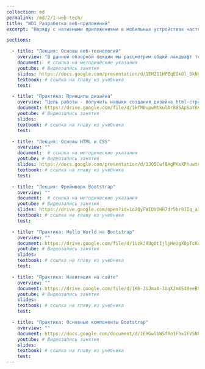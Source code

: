 ```yaml
---
collection: md
permalink: /md/2/1-web-tech/
title: "WD1 Разработка веб-приложений"
excerpt: "Наряду с нативными приложениями в мобильных устройствах часто применяются веб-приложения, созданные с помощью универсального стека технологий - HTML, JavaScript, CSS. Они имеют свои преимущества и недостатки перед нативными и гибридными приложениями. В этой теме мы будм рассматривать средства создания веб-приложений для мобильных устройств."

sections:

  - title: "Лекция: Основы веб-технологий" 
    overview: "В данной обзорной лекции мы рассмотрим общий ландшафт технологий, необходимых для создания веб-приложений."
    document:  # ссылка на методические указания
    youtube: # Видеозапись занятия
    slides: https://docs.google.com/presentation/d/1EH211HPEqEIkOl_5kNgCGLnzz7JqARlHKuD1hzq9nr4/edit?usp=sharing
    textbook: # ссылка на главу из учебника
    test: 

  - title: "Практика: Принципы дизайна" 
    overview: "Цель работы - получить навыки создания дизайна html-страниц."
    document: https://drive.google.com/file/d/1kfM0vpwMtkulAr885ApSaYKKNCINxxq3/view # ссылка на методические указания
    youtube: # Видеозапись занятия
    slides: 
    textbook: # ссылка на главу из учебника
    test: 

  - title: "Лекция: Основы HTML и CSS" 
    overview: ""
    document:  # ссылка на методические указания
    youtube: # Видеозапись занятия
    slides: https://docs.google.com/presentation/d/1JQ5CwfBAgPKxXPhuwtoZvrWgmcn2n1uZX-0TWAyLiVc/edit?usp=sharing
    textbook: # ссылка на главу из учебника
    test: 

  - title: "Лекция: Фреймворк Bootstrap" 
    overview: ""
    document:  # ссылка на методические указания
    youtube: # Видеозапись занятия
    slides: https://drive.google.com/open?id=1o2QyFWIDVOHH7dr5br9JIq_aI_JBZyb2FPv3UWjMzlM
    textbook: # ссылка на главу из учебника
    test: 

  - title: "Практика: Hello World на Bootstrap" 
    overview: ""
    document: https://drive.google.com/file/d/1UzkJAUg0tIjljHeUgX0pTcKq0cu3JoWL/view?usp=sharing
    youtube: # Видеозапись занятия
    slides: 
    textbook: # ссылка на главу из учебника
    test: 

  - title: "Практика: Навигация на сайте" 
    overview: ""
    document: https://drive.google.com/file/d/1K6-JUJmaA-JUqXJm6S40eeBVmEmcjbaj/view?usp=sharing
    youtube: # Видеозапись занятия
    slides: 
    textbook: # ссылка на главу из учебника
    test: 

  - title: "Практика: Основные компоненты Bootstrap" 
    overview: ""
    document: https://docs.google.com/document/d/1EXGwlbWSfRo1FhxIFV5N6Sq2KoRrH0oa/edit?usp=sharing&ouid=116003821381017651142&rtpof=true&sd=true
    youtube: # Видеозапись занятия
    slides: 
    textbook: # ссылка на главу из учебника
    test: 
---
```

